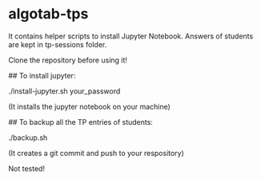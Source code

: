 # algotab-tps

It contains helper scripts to install Jupyter Notebook.
Answers of students are kept in tp-sessions folder.

Clone the repository before using it!

## To install jupyter:

./install-jupyter.sh your_password

(It installs the jupyter notebook on your machine)


## To backup all the TP entries of students:

./backup.sh

(It creates a git commit and push to your respository)

Not tested!


